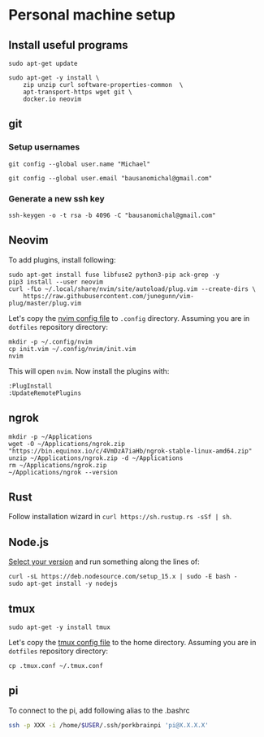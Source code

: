 # Personal machine setup

## Install useful programs

```
sudo apt-get update

sudo apt-get -y install \
    zip unzip curl software-properties-common  \
    apt-transport-https wget git \
    docker.io neovim
```

## git

### Setup usernames
`git config --global user.name "Michael"`

`git config --global user.email "bausanomichal@gmail.com"`

### Generate a new ssh key

`ssh-keygen -o -t rsa -b 4096 -C "bausanomichal@gmail.com"`

## Neovim
To add plugins, install following:

```
sudo apt-get install fuse libfuse2 python3-pip ack-grep -y
pip3 install --user neovim
curl -fLo ~/.local/share/nvim/site/autoload/plug.vim --create-dirs \
    https://raw.githubusercontent.com/junegunn/vim-plug/master/plug.vim
```

Let's copy the [nvim config file](init.vim) to `.config` directory. Assuming you are in `dotfiles` repository directory:

```
mkdir -p ~/.config/nvim
cp init.vim ~/.config/nvim/init.vim
nvim
```

This will open `nvim`. Now install the plugins with:

```
:PlugInstall
:UpdateRemotePlugins
```

## ngrok

```
mkdir -p ~/Applications
wget -O ~/Applications/ngrok.zip "https://bin.equinox.io/c/4VmDzA7iaHb/ngrok-stable-linux-amd64.zip"
unzip ~/Applications/ngrok.zip -d ~/Applications
rm ~/Applications/ngrok.zip
~/Applications/ngrok --version
```

## Rust
Follow installation wizard in `curl https://sh.rustup.rs -sSf | sh`.

## Node.js
[Select your version](https://github.com/nodesource/distributions/blob/master/README.md#deb) and run something along the lines of:

```
curl -sL https://deb.nodesource.com/setup_15.x | sudo -E bash -
sudo apt-get install -y nodejs
```

## tmux

`sudo apt-get -y install tmux`

Let's copy the [tmux config file](.tmux.conf) to the home directory. Assuming you are in `dotfiles` repository directory:

`cp .tmux.conf ~/.tmux.conf`

## pi
To connect to the pi, add following alias to the .bashrc

```bash
ssh -p XXX -i /home/$USER/.ssh/porkbrainpi 'pi@X.X.X.X'
```

